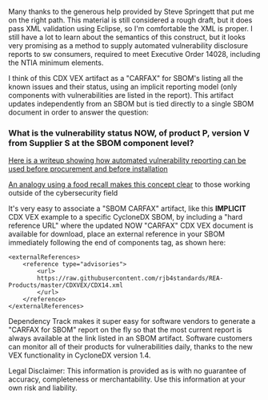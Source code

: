 Many thanks to the generous help provided by Steve Springett that put me on the right path. This material is still considered a rough draft, but it does pass XML validation using Eclipse, so I'm comfortable the XML is proper. I still have a lot to learn about the semantics of this construct, but it looks very promising as a method to supply automated vulnerability disclosure reports to sw consumers, required to meet Executive Order 14028, including the NTIA minimum elements.

I think of this CDX VEX artifact as a "CARFAX" for SBOM's listing all the known issues and their status, using an implicit reporting model (only components with vulnerabilities are listed in the report). This artifact updates independently from an SBOM but is tied directly to a single SBOM document in order to answer the question:

<h3>What is the vulnerability status NOW, of product P, version V from Supplier S at the SBOM component level?</h3>
<a href="https://www.einpresswire.com/article/565091476/automated-software-product-vulnerability-reporting-in-sag-pm">Here is a writeup showing how automated vulnerability reporting can be used before procurement and before installation </a>

<a href="https://energycentral.com/c/um/bod-and-c-level-series-software-vulnerability-reporting-and-risk-management">An analogy using a food recall makes this concept clear</a> to those working outside of the cybersecurity field

It's very easy to associate a "SBOM CARFAX" artifact, like this <b>IMPLICIT</b> CDX VEX example to a specific CycloneDX SBOM, by including a "hard reference URL" where the updated NOW "CARFAX" CDX VEX document is available for download, place an external reference in your SBOM immediately following the end of components tag, as shown here:

	<externalReferences>
		<reference type="advisories">
			<url>
			https://raw.githubusercontent.com/rjb4standards/REA-Products/master/CDXVEX/CDX14.xml
			</url>
		</reference>
	</externalReferences>

</bom>

Dependency Track makes it super easy for software vendors to generate a "CARFAX for SBOM" report on the fly so that the most current report is always available at the link listed in an SBOM artifact. Software customers can monitor all of their products for vulnerabilities daily, thanks to the new VEX functionality in CycloneDX version 1.4. 


Legal Disclaimer: 
This information is provided as is with no guarantee of accuracy, completeness or merchantability. Use this information at your own risk and liability.  
